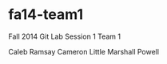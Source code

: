 fa14-team1
==========

Fall 2014 Git Lab Session 1 Team 1

Caleb Ramsay
Cameron Little
Marshall Powell

